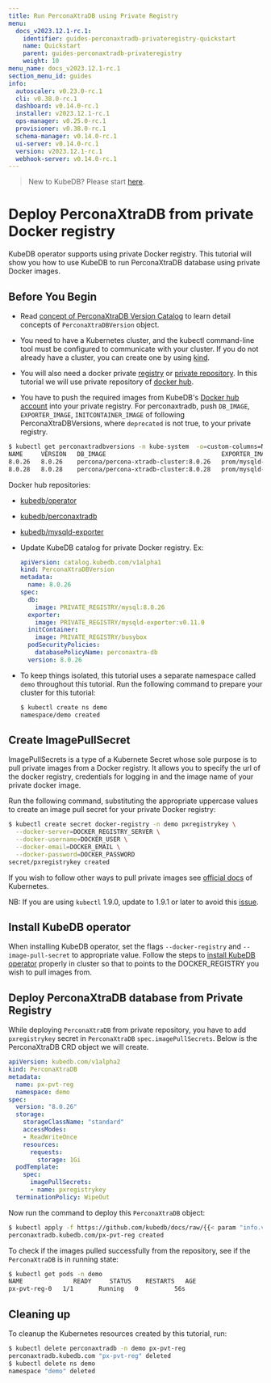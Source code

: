 ```yaml
---
title: Run PerconaXtraDB using Private Registry
menu:
  docs_v2023.12.1-rc.1:
    identifier: guides-perconaxtradb-privateregistry-quickstart
    name: Quickstart
    parent: guides-perconaxtradb-privateregistry
    weight: 10
menu_name: docs_v2023.12.1-rc.1
section_menu_id: guides
info:
  autoscaler: v0.23.0-rc.1
  cli: v0.38.0-rc.1
  dashboard: v0.14.0-rc.1
  installer: v2023.12.1-rc.1
  ops-manager: v0.25.0-rc.1
  provisioner: v0.38.0-rc.1
  schema-manager: v0.14.0-rc.1
  ui-server: v0.14.0-rc.1
  version: v2023.12.1-rc.1
  webhook-server: v0.14.0-rc.1
---
```


> New to KubeDB? Please start [here](/docs/v2023.12.1-rc.1/README).

# Deploy PerconaXtraDB from private Docker registry

KubeDB operator supports using private Docker registry. This tutorial will show you how to use KubeDB to run PerconaXtraDB database using private Docker images.

## Before You Begin

- Read [concept of PerconaXtraDB Version Catalog](/docs/v2023.12.1-rc.1/guides/percona-xtradb/concepts/perconaxtradb-version) to learn detail concepts of `PerconaXtraDBVersion` object.

- You need to have a Kubernetes cluster, and the kubectl command-line tool must be configured to communicate with your cluster. If you do not already have a cluster, you can create one by using [kind](https://kind.sigs.k8s.io/docs/user/quick-start/).

- You will also need a docker private [registry](https://docs.docker.com/registry/) or [private repository](https://docs.docker.com/docker-hub/repos/#private-repositories).  In this tutorial we will use private repository of [docker hub](https://hub.docker.com/).

- You have to push the required images from KubeDB's [Docker hub account](https://hub.docker.com/u/kubedb) into your private registry. For perconaxtradb, push `DB_IMAGE`, `EXPORTER_IMAGE`, `INITCONTAINER_IMAGE` of following PerconaXtraDBVersions, where `deprecated` is not true, to your private registry.

```bash
$ kubectl get perconaxtradbversions -n kube-system  -o=custom-columns=NAME:.metadata.name,VERSION:.spec.version,DB_IMAGE:.spec.db.image,EXPORTER_IMAGE:.spec.exporter.image,INITCONTAINER_IMAGE:.spec.initContainer.image,DEPRECATED:.spec.deprecated
NAME     VERSION   DB_IMAGE                                EXPORTER_IMAGE                 INITCONTAINER_IMAGE                DEPRECATED
8.0.26   8.0.26    percona/percona-xtradb-cluster:8.0.26   prom/mysqld-exporter:v0.13.0   kubedb/percona-xtradb-init:0.2.0   <none>
8.0.28   8.0.28    percona/percona-xtradb-cluster:8.0.28   prom/mysqld-exporter:v0.13.0   kubedb/percona-xtradb-init:0.2.0   <none>
```

Docker hub repositories:

- [kubedb/operator](https://hub.docker.com/r/kubedb/operator)
- [kubedb/perconaxtradb](https://hub.docker.com/r/percona/percona-xtradb-cluster)
- [kubedb/mysqld-exporter](https://hub.docker.com/r/kubedb/mysqld-exporter)

- Update KubeDB catalog for private Docker registry. Ex:

  ```yaml
  apiVersion: catalog.kubedb.com/v1alpha1
  kind: PerconaXtraDBVersion
  metadata:
    name: 8.0.26
  spec:
    db:
      image: PRIVATE_REGISTRY/mysql:8.0.26
    exporter:
      image: PRIVATE_REGISTRY/mysqld-exporter:v0.11.0
    initContainer:
      image: PRIVATE_REGISTRY/busybox
    podSecurityPolicies:
      databasePolicyName: perconaxtra-db
    version: 8.0.26
  ```

- To keep things isolated, this tutorial uses a separate namespace called `demo` throughout this tutorial. Run the following command to prepare your cluster for this tutorial:

  ```bash
  $ kubectl create ns demo
  namespace/demo created
   ```

## Create ImagePullSecret

ImagePullSecrets is a type of a Kubernete Secret whose sole purpose is to pull private images from a Docker registry. It allows you to specify the url of the docker registry, credentials for logging in and the image name of your private docker image.

Run the following command, substituting the appropriate uppercase values to create an image pull secret for your private Docker registry:

```bash
$ kubectl create secret docker-registry -n demo pxregistrykey \
  --docker-server=DOCKER_REGISTRY_SERVER \
  --docker-username=DOCKER_USER \
  --docker-email=DOCKER_EMAIL \
  --docker-password=DOCKER_PASSWORD
secret/pxregistrykey created
```

If you wish to follow other ways to pull private images see [official docs](https://kubernetes.io/docs/concepts/containers/images/) of Kubernetes.

NB: If you are using `kubectl` 1.9.0, update to 1.9.1 or later to avoid this [issue](https://github.com/kubernetes/kubernetes/issues/57427).

## Install KubeDB operator

When installing KubeDB operator, set the flags `--docker-registry` and `--image-pull-secret` to appropriate value. Follow the steps to [install KubeDB operator](/docs/v2023.12.1-rc.1/setup/README) properly in cluster so that to points to the DOCKER_REGISTRY you wish to pull images from.

## Deploy PerconaXtraDB database from Private Registry

While deploying `PerconaXtraDB` from private repository, you have to add `pxregistrykey` secret in `PerconaXtraDB` `spec.imagePullSecrets`.
Below is the PerconaXtraDB CRD object we will create.

```yaml
apiVersion: kubedb.com/v1alpha2
kind: PerconaXtraDB
metadata:
  name: px-pvt-reg
  namespace: demo
spec:
  version: "8.0.26"
  storage:
    storageClassName: "standard"
    accessModes:
    - ReadWriteOnce
    resources:
      requests:
        storage: 1Gi
  podTemplate:
    spec:
      imagePullSecrets:
      - name: pxregistrykey
  terminationPolicy: WipeOut
```

Now run the command to deploy this `PerconaXtraDB` object:

```bash
$ kubectl apply -f https://github.com/kubedb/docs/raw/{{< param "info.version" >}}/docs/guides/percona-xtradb/private-registry/quickstart/examples/demo.yaml
perconaxtradb.kubedb.com/px-pvt-reg created
```

To check if the images pulled successfully from the repository, see if the `PerconaXtraDB` is in running state:

```bash
$ kubectl get pods -n demo
NAME              READY     STATUS    RESTARTS   AGE
px-pvt-reg-0   1/1       Running   0          56s
```

## Cleaning up

To cleanup the Kubernetes resources created by this tutorial, run:

```bash
$ kubectl delete perconaxtradb -n demo px-pvt-reg
perconaxtradb.kubedb.com "px-pvt-reg" deleted
$ kubectl delete ns demo
namespace "demo" deleted
```
